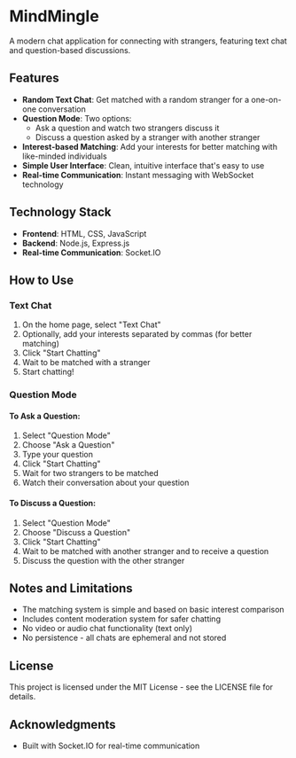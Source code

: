 # MindMingle

A modern chat application for connecting with strangers, featuring text chat and question-based discussions.

## Features

- **Random Text Chat**: Get matched with a random stranger for a one-on-one conversation
- **Question Mode**: Two options:
  - Ask a question and watch two strangers discuss it
  - Discuss a question asked by a stranger with another stranger
- **Interest-based Matching**: Add your interests for better matching with like-minded individuals
- **Simple User Interface**: Clean, intuitive interface that's easy to use
- **Real-time Communication**: Instant messaging with WebSocket technology

## Technology Stack

- **Frontend**: HTML, CSS, JavaScript
- **Backend**: Node.js, Express.js
- **Real-time Communication**: Socket.IO

## How to Use

### Text Chat

1. On the home page, select "Text Chat"
2. Optionally, add your interests separated by commas (for better matching)
3. Click "Start Chatting"
4. Wait to be matched with a stranger
5. Start chatting!

### Question Mode

#### To Ask a Question:
1. Select "Question Mode"
2. Choose "Ask a Question"
3. Type your question
4. Click "Start Chatting"
5. Wait for two strangers to be matched
6. Watch their conversation about your question

#### To Discuss a Question:
1. Select "Question Mode"
2. Choose "Discuss a Question"
3. Click "Start Chatting"
4. Wait to be matched with another stranger and to receive a question
5. Discuss the question with the other stranger

## Notes and Limitations

- The matching system is simple and based on basic interest comparison
- Includes content moderation system for safer chatting
- No video or audio chat functionality (text only)
- No persistence - all chats are ephemeral and not stored

## License

This project is licensed under the MIT License - see the LICENSE file for details.

## Acknowledgments

- Built with Socket.IO for real-time communication

